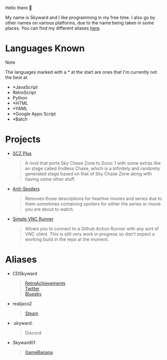Hello there 👋

My name is Skyward and I like programming in my free time. I also go by other names on various platforms, due to the name being taken in some places. You can find my different aliases [here](#aliases).

# Languages Known
> [!NOTE]
The languages marked with a * at the start are ones that I'm currently not the best at.

* *JavaScript
* RetroScript
* Python
* *HTML
* *YAML
* *Google Apps Script
* *Batch 

# Projects
* [SCZ Plus](https://gamebanana.com/mods/462564)
  > A mod that ports Sky Chase Zone to Sonic 1 with some extras like an stage called Endless Chase, which is a infinitely and randomly generated stage based on that of Sky Chase Zone along with having some other stuff.
* [Anti-Spoilers](https://github.com/SCZSkyward/Anti-Spoilers)
  > Removes those descriptions for heartive movies and series due to them sometimes containing spoilers for either the series or movie you are about to watch.
* [Simple VNC Runner](https://github.com/SCZSkyward/Anti-Spoilers)
  > Allows you to connect to a Github Action Runner with any sort of VNC client. This is still very work in progress so don't expect a working build in the repo at the moment.

# Aliases
* CDSkyward
  > [RetroAchievements](https://retroachievements.org/user/CDSkyward)\
  > [Twitter](https://x.com/CDSkyward)\
  > [Bluesky](https://bsky.app/profile/cdskyward.bsky.social)
* realjaco2
  > [Steam](https://steamcommunity.com/id/CDSkyward/)
* .skyward.
  > Discord
* Skyward01
  > [GameBanana](https://gamebanana.com/members/2001919)
